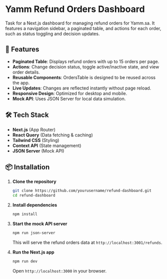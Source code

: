 # Yamm Refund Orders Dashboard

Task for a Next.js dashboard for managing refund orders for Yamm.sa. It features a navigation sidebar, a paginated table, and actions for each order, such as status toggling and decision updates.

## 🚀 Features
- **Paginated Table**: Displays refund orders with up to 15 orders per page.
- **Actions**: Change decision status, toggle active/inactive state, and view order details.
- **Reusable Components**: OrdersTable is designed to be reused across the app.
- **Live Updates**: Changes are reflected instantly without page reload.
- **Responsive Design**: Optimized for desktop and mobile.
- **Mock API**: Uses JSON Server for local data simulation.

## 🛠️ Tech Stack
- **Next.js** (App Router)
- **React Query** (Data fetching & caching)
- **Tailwind CSS** (Styling)
- **Context API** (State management)
- **JSON Server** (Mock API)

## 📦 Installation

1. **Clone the repository**  
   ```sh
   git clone https://github.com/yourusername/refund-dashboard.git
   cd refund-dashboard
   ```

2. **Install dependencies**
    ```sh
    npm install
    ```

3. **Start the mock API server**
    ```sh
    npm run json-server
    ```
    This will serve the refund orders data at `http://localhost:3001/refunds`.

4. **Run the Next.js app**
    ```sh
    npm run dev
    ```
    Open `http://localhost:3000` in your browser.

